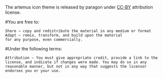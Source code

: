The artemus icon theme is released by paragon under [CC-BY](http://creativecommons.org/licenses/by/4.0/) attribution license.


#You are free to:

    Share — copy and redistribute the material in any medium or format
    Adapt — remix, transform, and build upon the material
    for any purpose, even commercially.

#Under the following terms:

    Attribution — You must give appropriate credit, provide a link to the license, and indicate if changes were made. You may do so in any reasonable manner, but not in any way that suggests the licensor endorses you or your use. 
